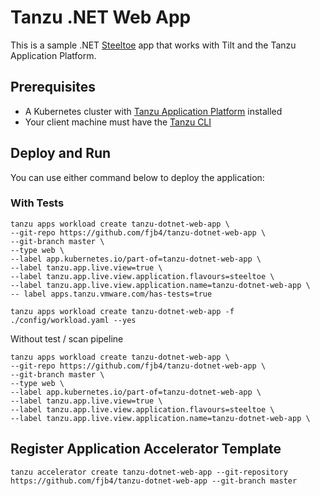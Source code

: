 # Tanzu .NET Web App

This is a sample .NET [Steeltoe](https://steeltoe.io/) app that works with Tilt and the Tanzu Application Platform.

## Prerequisites

* A Kubernetes cluster with [Tanzu Application Platform](https://docs.vmware.com/en/VMware-Tanzu-Application-Platform/index.html) installed
* Your client machine must have the [Tanzu CLI](https://docs.vmware.com/en/Tanzu-Application-Platform/1.0/tap/GUID-install-tanzu-cli.html)

## Deploy and Run

You can use either command below to deploy the application:

### With Tests
```
tanzu apps workload create tanzu-dotnet-web-app \
--git-repo https://github.com/fjb4/tanzu-dotnet-web-app \
--git-branch master \
--type web \
--label app.kubernetes.io/part-of=tanzu-dotnet-web-app \
--label tanzu.app.live.view=true \
--label tanzu.app.live.view.application.flavours=steeltoe \
--label tanzu.app.live.view.application.name=tanzu-dotnet-web-app \
-- label apps.tanzu.vmware.com/has-tests=true

tanzu apps workload create tanzu-dotnet-web-app -f ./config/workload.yaml --yes
```
Without test / scan pipeline
```
tanzu apps workload create tanzu-dotnet-web-app \
--git-repo https://github.com/fjb4/tanzu-dotnet-web-app \
--git-branch master \
--type web \
--label app.kubernetes.io/part-of=tanzu-dotnet-web-app \
--label tanzu.app.live.view=true \
--label tanzu.app.live.view.application.flavours=steeltoe \
--label tanzu.app.live.view.application.name=tanzu-dotnet-web-app \

```


## Register Application Accelerator Template

`tanzu accelerator create tanzu-dotnet-web-app --git-repository https://github.com/fjb4/tanzu-dotnet-web-app --git-branch master`

